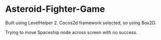 Asteroid-Fighter-Game
=====================

Built using LevelHelper 2.
Cocos2d framework selected, so using Box2D.

Trying to move Spaceship node across screen with no success.
